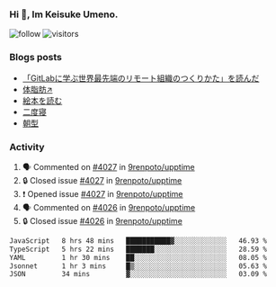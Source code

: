 ### Hi 👋, Im Keisuke Umeno.

<!--
**9renpoto/9renpoto** is a ✨ _special_ ✨ repository because its `README.md` (this file) appears on your GitHub profile.

Here are some ideas to get you started:

- 🔭 I’m currently working on ...
- 🌱 I’m currently learning ...
- 👯 I’m looking to collaborate on ...
- 🤔 I’m looking for help with ...
- 💬 Ask me about ...
- 📫 How to reach me: ...
- 😄 Pronouns: ...
- ⚡ Fun fact: ...
-->

![follow](https://img.shields.io/github/followers/9renpoto?label=Follow&style=social)
![visitors](https://komarev.com/ghpvc/?username=9renpoto&label=Profile%20views&color=0e75b6&style=flat)

### Blogs posts

<!-- BLOG-POST-LIST:START -->
- [「GitLabに学ぶ世界最先端のリモート組織のつくりかた」を読んだ](https://9renpoto.win/entry/2024/09/10/remote_organization)
- [体脂肪↗](https://9renpoto.win/entry/2024/08/12/gaining_fat)
- [絵本を読む](https://9renpoto.win/entry/2024/07/26/picture_book)
- [二度寝](https://9renpoto.win/entry/2024/07/18/going_back_to_sleep)
- [朝型](https://9renpoto.win/entry/2024/05/29/im-an-early)
<!-- BLOG-POST-LIST:END -->

### Activity

<!--START_SECTION:activity-->
1. 🗣 Commented on [#4027](https://github.com/9renpoto/upptime/issues/4027#issuecomment-2448062623) in [9renpoto/upptime](https://github.com/9renpoto/upptime)
2. 🔒 Closed issue [#4027](https://github.com/9renpoto/upptime/issues/4027) in [9renpoto/upptime](https://github.com/9renpoto/upptime)
3. ❗ Opened issue [#4027](https://github.com/9renpoto/upptime/issues/4027) in [9renpoto/upptime](https://github.com/9renpoto/upptime)
4. 🗣 Commented on [#4026](https://github.com/9renpoto/upptime/issues/4026#issuecomment-2447834851) in [9renpoto/upptime](https://github.com/9renpoto/upptime)
5. 🔒 Closed issue [#4026](https://github.com/9renpoto/upptime/issues/4026) in [9renpoto/upptime](https://github.com/9renpoto/upptime)
<!--END_SECTION:activity-->

<!--START_SECTION:waka-->

```txt
JavaScript   8 hrs 48 mins   ███████████▓░░░░░░░░░░░░░   46.93 %
TypeScript   5 hrs 22 mins   ███████░░░░░░░░░░░░░░░░░░   28.59 %
YAML         1 hr 30 mins    ██░░░░░░░░░░░░░░░░░░░░░░░   08.05 %
Jsonnet      1 hr 3 mins     █▒░░░░░░░░░░░░░░░░░░░░░░░   05.63 %
JSON         34 mins         ▓░░░░░░░░░░░░░░░░░░░░░░░░   03.09 %
```

<!--END_SECTION:waka-->
